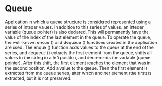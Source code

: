 # Queue
Application in which a queue structure is considered represented using a series of integer values. In addition to this series of values, an integer variable (queue pointer) is also declared. This will permanently have the value of the index of the last element in the queue. To operate the queue, the well-known enque () and dequeue () functions created in the application are used. The enque () function adds values to the queue at the end of the series, and dequeue () extracts the first element from the queue, shifts all values in the string to a left position, and decrements the variable (queue pointer). After this shift, the first element reaches the element that was in the second position. Add a value to the queue. Then the first element is extracted from the queue series, after which another element (the first) is extracted, but it is not preserved.
